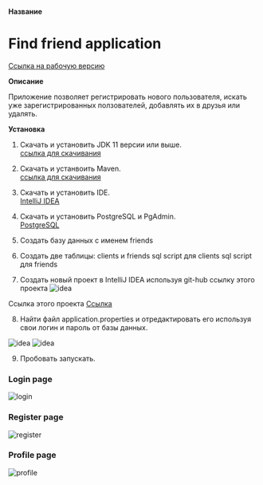 **Название**
# Find friend application

[Ссылка на рабочую версию](https://clients-firends-app.herokuapp.com/)

**Описание**

Приложение позволяет регистрировать нового пользователя, искать уже зарегистрированных ползователей, добавлять их в друзья или удалять.

**Установка**

1. Скачать и установить JDK 11 версии или выше.    
[ссылка для скачивания](https://www.oracle.com/java/technologies/javase/jdk11-archive-downloads.html)

2. Скачать и устанвоить Maven.    
[ccылка для скачивания](https://maven.apache.org/download.cgi)

3. Скачать и установить IDE.    
[IntelliJ IDEA](https://www.jetbrains.com/ru-ru/idea/download/#section=windows)

4. Скачать и установить PostgreSQL и PgAdmin.    
[PostgreSQL](https://www.postgresql.org/)

5. Создать базу данных с именем friends   
6. Создать две таблицы: clients и friends
    sql script для clients
    sql script для friends

7. Создать новый проект в IntelliJ IDEA используя git-hub ссылку этого проекта 
![idea](https://user-images.githubusercontent.com/42876203/153384662-85f4d7a5-28d3-4762-952b-aa7a3b022d77.png)

Ссылка этого проекта
[Ссылка](https://github.com/kostyaFrom/friendApp.git)

8. Найти файл application.properties и отредактировать его используя свои логин и пароль от базы данных.

![idea](https://user-images.githubusercontent.com/42876203/153388641-51761ef8-e1a3-4e55-aad2-bd6d9585a29f.png)
![idea](https://user-images.githubusercontent.com/42876203/153389766-2e51dd2f-4932-44df-8d19-7a3f3b45a056.png)

9. Пробовать запускать.

### Login page
![login](https://user-images.githubusercontent.com/42876203/153273270-fa9cc245-31f4-444c-a172-cd05e8795004.jpg)

### Register page
![register](https://user-images.githubusercontent.com/42876203/153273577-afda30ab-0bb3-4ac9-b60e-5f318907f25c.jpg)

### Profile page
![profile](https://user-images.githubusercontent.com/42876203/153392670-2d92227a-366a-4055-88fa-9b56282ffce3.png)


